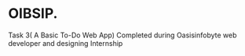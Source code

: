 # OIBSIP.
Task 3( A Basic To-Do Web App) Completed during Oasisinfobyte web developer and designing Internship
